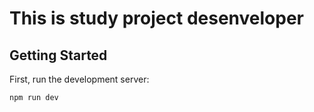 # This is study project desenveloper

## Getting Started

First, run the development server:

```bash
npm run dev
```